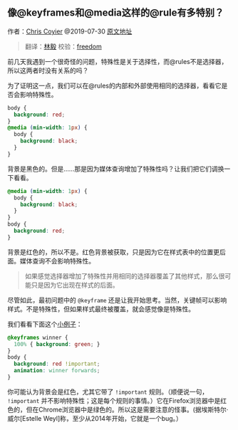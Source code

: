 ## 像@keyframes和@media这样的@rule有多特别？

作者：[Chris Coyier](https://css-tricks.com/author/chriscoyier/) @2019-07-30  [原文地址](https://css-tricks.com/how-much-specificity-do-rules-have-like-keyframes-and-media/)

> 翻译：[林毅](https://www.yuque.com/gzlinyi)  校验：[freedom](https://github.com/yylifen)

前几天我遇到一个很奇怪的问题，特殊性是关于选择性，而@rules不是选择器，所以这两者时没有关系的吗？

为了证明这一点，我们可以在@rules的内部和外部使用相同的选择器，看看它是否会影响特殊性。

```css
body {
  background: red;
}
@media (min-width: 1px) {
  body {
    background: black;
  }
}
```

背景是黑色的。但是……那是因为媒体查询增加了特殊性吗？让我们把它们调换一下看看。

```css
@media (min-width: 1px) {
  body {
    background: black;
  }
}
body {
  background: red;
}
```

背景是红色的，所以不是。红色背景被获取，只是因为它在样式表中的位置更后面。媒体查询不会影响特殊性。

> 如果感觉选择器增加了特殊性并用相同的选择器覆盖了其他样式，那么很可能只是因为它出现在样式的后面。

尽管如此，最初问题中的 `@keyframe` 还是让我开始思考。当然，关键帧可以影响样式。不是特殊性，但如果样式最终被覆盖，就会感觉像是特殊性。

我们看看下面这个[小例子](https://codepen.io/chriscoyier/pen/EqargG)：

```css
@keyframes winner {
  100% { background: green; }
}
body {
  background: red !important;
  animation: winner forwards;
}
```

你可能认为背景会是红色，尤其它带了 `!important` 规则。（顺便说一句， `!important` 并不影响特殊性；这是每个规则的事情。）它在Firefox浏览器中是红色的，但在Chrome浏览器中是绿色的。所以这是需要注意的怪事。(据埃斯特尔·威尔[Estelle Weyl]称，至少从2014年开始，它就是一个bug。）


